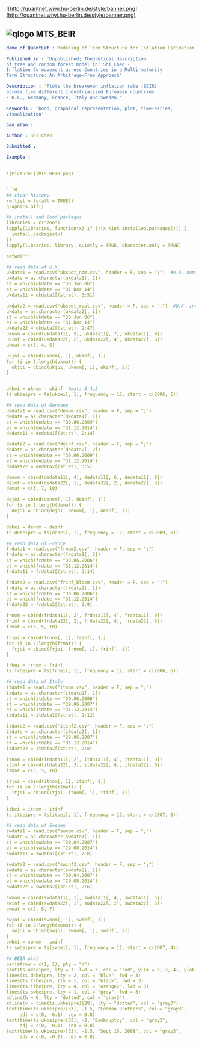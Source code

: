 
![http://quantnet.wiwi.hu-berlin.de/style/banner.png](http://quantnet.wiwi.hu-berlin.de/style/banner.png)

## ![qlogo](http://quantnet.wiwi.hu-berlin.de/graphics/quantlogo.png) **MTS_BEIR**


```yaml
Name of QuantLet : Modeling of Term Structure for Inflation Estimation

Published in : 'Unpublished; Theoretical description 
of tree and random forest model in: Shi Chen - 
Inflation Co-movement across Countries in a Multi-maturity
Term Structure: An Arbitrage-Free Approach'

Description : 'Plots the breakeven inflation rate (BEIR) 
across five different industrialized European countries 
- U.K., Germany, France, Italy and Sweden.'

Keywords : 'bond, graphical representation, plot, time-series, 
visualization'

See also : 

Author : Shi Chen

Submitted : 

Example :


![Picture1](MTS_BEIR.png)


```R
## clear history
rm(list = ls(all = TRUE))
graphics.off()

## install and load packages
libraries = c("zoo")
lapply(libraries, function(x) if (!(x %in% installed.packages())) {
  install.packages(x)
})
lapply(libraries, library, quietly = TRUE, character.only = TRUE)

setwd("")

## read data of U.K.
ukdata1 = read.csv("ukspot_nom.csv", header = F, sep = ";")  #U.K. nominal bonds
ukdate = as.character(ukdata1[, 1])
st = which(ukdate == "30 Jun 06")
et = which(ukdate == "31 Dez 14")
ukdata11 = ukdata1[(st:et), 3:51]

ukdata2 = read.csv("ukspot_real.csv", header = F, sep = ";")  #U.K. inflation-indexed bonds
ukdate = as.character(ukdata2[, 1])
st = which(ukdate == "30 Jun 06")
et = which(ukdate == "31 Dez 14")
ukdata22 = ukdata2[(st:et), 2:47]
uknom = cbind(ukdata11[, 5], ukdata11[, 7], ukdata11[, 9])
ukinf = cbind(ukdata22[, 2], ukdata22[, 4], ukdata22[, 6])
ukmat = c(3, 4, 5)

ukjoi = cbind(uknom[, 1], ukinf[, 1])
for (i in 2:length(ukmat)) {
  ukjoi = cbind(ukjoi, uknom[, i], ukinf[, i])
}


ukbei = uknom - ukinf  #mat: 3,4,5
ts.ukbeipre = ts(ukbei[, 1], frequency = 12, start = c(2006, 6))

## read data of Germany
dedata1 = read.csv("denom.csv", header = F, sep = ";")
dedate = as.character(dedata1[, 1])
st = which(dedate == "30.06.2009")
et = which(dedate == "31.12.2014")
dedata11 = dedata1[(st:et), 2:14]

dedata2 = read.csv("deinf.csv", header = F, sep = ";")
dedate = as.character(dedata2[, 2])
st = which(dedate == "30.06.2009")
et = which(dedate == "31.12.2014")
dedata22 = dedata2[(st:et), 3:5]

denom = cbind(dedata11[, 4], dedata11[, 6], dedata11[, 9])
deinf = cbind(dedata22[, 1], dedata22[, 2], dedata22[, 3])
demat = c(5, 7, 10)

dejoi = cbind(denom[, 1], deinf[, 1])
for (i in 2:length(demat)) {
  dejoi = cbind(dejoi, denom[, i], deinf[, i])
}

debei = denom - deinf
ts.debeipre = ts(debei[, 1], frequency = 12, start = c(2009, 6))

## read data of France
frdata1 = read.csv("frnom2.csv", header = F, sep = ";")
frdate = as.character(frdata1[, 2])
st = which(frdate == "30.06.2006")
et = which(frdate == "31.12.2014")
frdata11 = frdata1[(st:et), 3:14]

frdata2 = read.csv("frinf_bloom.csv", header = F, sep = ";")
frdate = as.character(frdata2[, 1])
st = which(frdate == "30.06.2006")
et = which(frdate == "31.12.2014")
frdata22 = frdata2[(st:et), 2:9]

frnom = cbind(frdata11[, 2], frdata11[, 4], frdata11[, 9])
frinf = cbind(frdata22[, 2], frdata22[, 4], frdata22[, 5])
frmat = c(3, 5, 10)

frjoi = cbind(frnom[, 1], frinf[, 1])
for (i in 2:length(frmat)) {
  frjoi = cbind(frjoi, frnom[, i], frinf[, i])
}

frbei = frnom - frinf
ts.frbeipre = ts(frbei[, 1], frequency = 12, start = c(2006, 6))

## read data of Italy
itdata1 = read.csv("itnom.csv", header = F, sep = ";")
itdate = as.character(itdata1[, 1])
st = which(itdate == "30.06.2006")
st = which(itdate == "29.06.2007")
et = which(itdate == "31.12.2014")
itdata11 = itdata1[(st:et), 2:12]

itdata2 = read.csv("itinf2.csv", header = F, sep = ";")
itdate = as.character(itdata2[, 1])
st = which(itdate == "29.06.2007")
et = which(itdate == "31.12.2014")
itdata22 = itdata2[(st:et), 2:8]

itnom = cbind(itdata11[, 2], itdata11[, 4], itdata11[, 9])
itinf = cbind(itdata22[, 3], itdata22[, 4], itdata22[, 6])
itmat = c(3, 5, 10)

itjoi = cbind(itnom[, 1], itinf[, 1])
for (i in 2:length(itmat)) {
  itjoi = cbind(itjoi, itnom[, i], itinf[, i])
}

itbei = itnom - itinf
ts.itbeipre = ts(itbei[, 1], frequency = 12, start = c(2007, 6))

## read data of Sweden
swdata1 = read.csv("swnom.csv", header = F, sep = ";")
swdate = as.character(swdata1[, 1])
st = which(swdate == "30.04.2007")
et = which(swdate == "29.08.2014")
swdata11 = swdata1[(st:et), 2:8]

swdata2 = read.csv("swinf3.csv", header = F, sep = ";")
swdate = as.character(swdata2[, 1])
st = which(swdate == "30.04.2007")
et = which(swdate == "29.08.2014")
swdata22 = swdata2[(st:et), 2:6]

swnom = cbind(swdata11[, 1], swdata11[, 4], swdata11[, 5])
swinf = cbind(swdata22[, 1], swdata22[, 2], swdata22[, 3])
swmat = c(2, 5, 7)

swjoi = cbind(swnom[, 1], swinf[, 1])
for (i in 2:length(swmat)) {
  swjoi = cbind(swjoi, swnom[, i], swinf[, i])
}
swbei = swnom - swinf
ts.swbeipre = ts(swbei[, 1], frequency = 12, start = c(2007, 4))

## BEIR plot
par(mfrow = c(1, 1), pty = "m")
plot(ts.ukbeipre, lty = 3, lwd = 3, col = "red", ylim = c(-3, 4), ylab = "BEIR")
lines(ts.debeipre, lty = 2, col = "blue", lwd = 3)
lines(ts.frbeipre, lty = 1, col = "black", lwd = 3)
lines(ts.itbeipre, lty = 4, col = "orange2", lwd = 3)
lines(ts.swbeipre, lty = 1, col = "grey", lwd = 3)
abline(h = 0, lty = "dotted", col = "gray3")
abline(v = time(ts.ukbeipre)[28], lty = "dotted", col = "gray3")
text(time(ts.ukbeipre)[33], -1.5, "Lehman Brothers", col = "gray3", 
     adj = c(0, -0.1), cex = 0.8)
text(time(ts.ukbeipre)[33], -2, "Bankruptcy", col = "gray3", 
     adj = c(0, -0.1), cex = 0.8)
text(time(ts.ukbeipre)[33], -2.5, "Sept 15, 2008", col = "gray3", 
     adj = c(0, -0.1), cex = 0.8)
```
